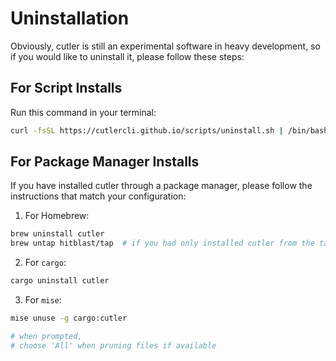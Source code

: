 # Uninstallation

Obviously, cutler is still an experimental software in heavy development, so if you would like to uninstall it, please follow these steps:

## For Script Installs

Run this command in your terminal:

```sh
curl -fsSL https://cutlercli.github.io/scripts/uninstall.sh | /bin/bash
```

## For Package Manager Installs

If you have installed cutler through a package manager, please follow the instructions that match your configuration:

1. For Homebrew:

```sh
brew uninstall cutler
brew untap hitblast/tap  # if you had only installed cutler from the tap
```

2. For `cargo`:

```sh
cargo uninstall cutler
```

3. For `mise`:

```sh
mise unuse -g cargo:cutler

# when prompted,
# choose 'All' when pruning files if available
```
